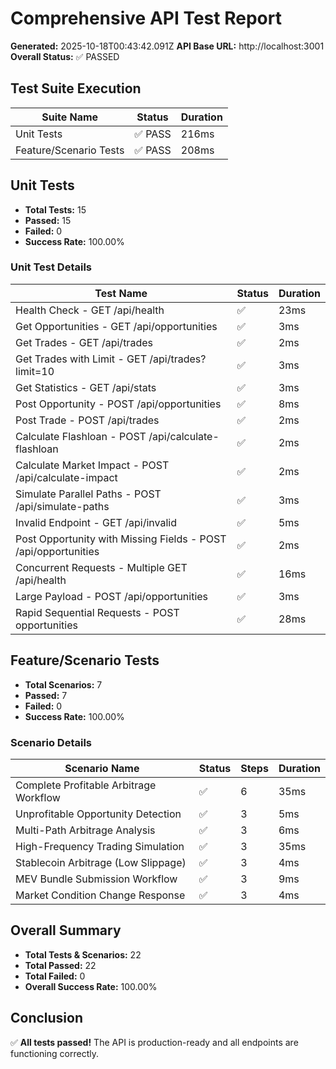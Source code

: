 # Comprehensive API Test Report

**Generated:** 2025-10-18T00:43:42.091Z
**API Base URL:** http://localhost:3001
**Overall Status:** ✅ PASSED

## Test Suite Execution

| Suite Name | Status | Duration |
|------------|--------|----------|
| Unit Tests | ✅ PASS | 216ms |
| Feature/Scenario Tests | ✅ PASS | 208ms |

## Unit Tests

- **Total Tests:** 15
- **Passed:** 15
- **Failed:** 0
- **Success Rate:** 100.00%

### Unit Test Details

| Test Name | Status | Duration |
|-----------|--------|----------|
| Health Check - GET /api/health | ✅ | 23ms |
| Get Opportunities - GET /api/opportunities | ✅ | 3ms |
| Get Trades - GET /api/trades | ✅ | 2ms |
| Get Trades with Limit - GET /api/trades?limit=10 | ✅ | 3ms |
| Get Statistics - GET /api/stats | ✅ | 3ms |
| Post Opportunity - POST /api/opportunities | ✅ | 8ms |
| Post Trade - POST /api/trades | ✅ | 2ms |
| Calculate Flashloan - POST /api/calculate-flashloan | ✅ | 2ms |
| Calculate Market Impact - POST /api/calculate-impact | ✅ | 2ms |
| Simulate Parallel Paths - POST /api/simulate-paths | ✅ | 3ms |
| Invalid Endpoint - GET /api/invalid | ✅ | 5ms |
| Post Opportunity with Missing Fields - POST /api/opportunities | ✅ | 2ms |
| Concurrent Requests - Multiple GET /api/health | ✅ | 16ms |
| Large Payload - POST /api/opportunities | ✅ | 3ms |
| Rapid Sequential Requests - POST opportunities | ✅ | 28ms |

## Feature/Scenario Tests

- **Total Scenarios:** 7
- **Passed:** 7
- **Failed:** 0
- **Success Rate:** 100.00%

### Scenario Details

| Scenario Name | Status | Steps | Duration |
|---------------|--------|-------|----------|
| Complete Profitable Arbitrage Workflow | ✅ | 6 | 35ms |
| Unprofitable Opportunity Detection | ✅ | 3 | 5ms |
| Multi-Path Arbitrage Analysis | ✅ | 3 | 6ms |
| High-Frequency Trading Simulation | ✅ | 3 | 35ms |
| Stablecoin Arbitrage (Low Slippage) | ✅ | 3 | 4ms |
| MEV Bundle Submission Workflow | ✅ | 3 | 9ms |
| Market Condition Change Response | ✅ | 3 | 4ms |

## Overall Summary

- **Total Tests & Scenarios:** 22
- **Total Passed:** 22
- **Total Failed:** 0
- **Overall Success Rate:** 100.00%

## Conclusion

✅ **All tests passed!** The API is production-ready and all endpoints are functioning correctly.
